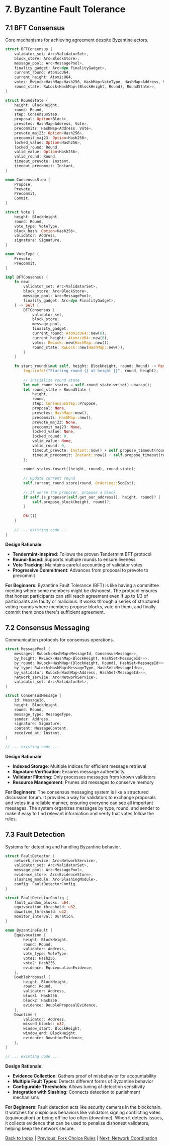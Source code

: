 # 7. Byzantine Fault Tolerance

## 7.1 BFT Consensus
Core mechanisms for achieving agreement despite Byzantine actors.

```rust
struct BFTConsensus {
    validator_set: Arc<ValidatorSet>,
    block_store: Arc<BlockStore>,
    message_pool: Arc<MessagePool>,
    finality_gadget: Arc<dyn FinalityGadget>,
    current_round: AtomicU64,
    current_height: AtomicU64,
    votes: RwLock<HashMap<Hash256, HashMap<VoteType, HashMap<Address, Vote>>>>,
    round_state: RwLock<HashMap<(BlockHeight, Round), RoundState>>,
}

struct RoundState {
    height: BlockHeight,
    round: Round,
    step: ConsensusStep,
    proposal: Option<Block>,
    prevotes: HashMap<Address, Vote>,
    precommits: HashMap<Address, Vote>,
    prevote_maj23: Option<Hash256>,
    precommit_maj23: Option<Hash256>,
    locked_value: Option<Hash256>,
    locked_round: Round,
    valid_value: Option<Hash256>,
    valid_round: Round,
    timeout_prevote: Instant,
    timeout_precommit: Instant,
}

enum ConsensusStep {
    Propose,
    Prevote,
    Precommit,
    Commit,
}

struct Vote {
    height: BlockHeight,
    round: Round,
    vote_type: VoteType,
    block_hash: Option<Hash256>,
    validator: Address,
    signature: Signature,
}

enum VoteType {
    Prevote,
    Precommit,
}

impl BFTConsensus {
    fn new(
        validator_set: Arc<ValidatorSet>,
        block_store: Arc<BlockStore>,
        message_pool: Arc<MessagePool>,
        finality_gadget: Arc<dyn FinalityGadget>,
    ) -> Self {
        BFTConsensus {
            validator_set,
            block_store,
            message_pool,
            finality_gadget,
            current_round: AtomicU64::new(0),
            current_height: AtomicU64::new(0),
            votes: RwLock::new(HashMap::new()),
            round_state: RwLock::new(HashMap::new()),
        }
    }
    
    fn start_round(&mut self, height: BlockHeight, round: Round) -> Result<()> {
        log::info!("Starting round {} at height {}", round, height);
        
        // Initialize round state
        let mut round_states = self.round_state.write().unwrap();
        let round_state = RoundState {
            height,
            round,
            step: ConsensusStep::Propose,
            proposal: None,
            prevotes: HashMap::new(),
            precommits: HashMap::new(),
            prevote_maj23: None,
            precommit_maj23: None,
            locked_value: None,
            locked_round: 0,
            valid_value: None,
            valid_round: 0,
            timeout_prevote: Instant::now() + self.propose_timeout(round),
            timeout_precommit: Instant::now() + self.propose_timeout(round) + self.prevote_timeout(round),
        };
        
        round_states.insert((height, round), round_state);
        
        // Update current round
        self.current_round.store(round, Ordering::SeqCst);
        
        // If we're the proposer, propose a block
        if self.is_proposer(self.get_our_address(), height, round)? {
            self.propose_block(height, round)?;
        }
        
        Ok(())
    }
    
    // ... existing code ...
}
```

**Design Rationale**:
- **Tendermint-Inspired**: Follows the proven Tendermint BFT protocol
- **Round-Based**: Supports multiple rounds to ensure liveness
- **Vote Tracking**: Maintains careful accounting of validator votes
- **Progressive Commitment**: Advances from proposal to prevote to precommit

**For Beginners**: Byzantine Fault Tolerance (BFT) is like having a committee meeting where some members might be dishonest. The protocol ensures that honest participants can still reach agreement even if up to 1/3 of participants are faulty or malicious. It works through a series of structured voting rounds where members propose blocks, vote on them, and finally commit them once there's sufficient agreement.

## 7.2 Consensus Messaging
Communication protocols for consensus operations.

```rust
struct MessagePool {
    messages: RwLock<HashMap<MessageId, ConsensusMessage>>,
    by_height: RwLock<HashMap<BlockHeight, HashSet<MessageId>>>,
    by_round: RwLock<HashMap<(BlockHeight, Round), HashSet<MessageId>>>,
    by_type: RwLock<HashMap<MessageType, HashSet<MessageId>>>,
    by_validator: RwLock<HashMap<Address, HashSet<MessageId>>>,
    network_service: Arc<NetworkService>,
    validator_set: Arc<ValidatorSet>,
}

struct ConsensusMessage {
    id: MessageId,
    height: BlockHeight,
    round: Round,
    message_type: MessageType,
    sender: Address,
    signature: Signature,
    content: MessageContent,
    received_at: Instant,
}

// ... existing code ...
```

**Design Rationale**:
- **Indexed Storage**: Multiple indices for efficient message retrieval
- **Signature Verification**: Ensures message authenticity
- **Validator Filtering**: Only processes messages from known validators
- **Resource Management**: Prunes old messages to conserve memory

**For Beginners**: The consensus messaging system is like a structured discussion forum. It provides a way for validators to exchange proposals and votes in a reliable manner, ensuring everyone can see all important messages. The system organizes messages by type, round, and sender to make it easy to find relevant information and verify that votes follow the rules.

## 7.3 Fault Detection
Systems for detecting and handling Byzantine behavior.

```rust
struct FaultDetector {
    network_service: Arc<NetworkService>,
    validator_set: Arc<ValidatorSet>,
    message_pool: Arc<MessagePool>,
    evidence_store: Arc<EvidenceStore>,
    slashing_module: Arc<SlashingModule>,
    config: FaultDetectorConfig,
}

struct FaultDetectorConfig {
    fault_window_blocks: u64,
    equivocation_threshold: u32,
    downtime_threshold: u32,
    monitor_interval: Duration,
}

enum ByzantineFault {
    Equivocation {
        height: BlockHeight,
        round: Round,
        validator: Address,
        vote_type: VoteType,
        vote1: Hash256,
        vote2: Hash256,
        evidence: EquivocationEvidence,
    },
    DoubleProposal {
        height: BlockHeight,
        round: Round,
        validator: Address,
        block1: Hash256,
        block2: Hash256,
        evidence: DoubleProposalEvidence,
    },
    Downtime {
        validator: Address,
        missed_blocks: u32,
        window_start: BlockHeight,
        window_end: BlockHeight,
        evidence: DowntimeEvidence,
    },
}

// ... existing code ...
```

**Design Rationale**:
- **Evidence Collection**: Gathers proof of misbehavior for accountability
- **Multiple Fault Types**: Detects different forms of Byzantine behavior
- **Configurable Thresholds**: Allows tuning of detection sensitivity
- **Integration with Slashing**: Connects detection to punishment mechanisms

**For Beginners**: Fault detection acts like security cameras in the blockchain. It watches for suspicious behaviors like validators signing conflicting votes (equivocation) or being offline too often (downtime). When it detects issues, it collects evidence that can be used to penalize dishonest validators, helping keep the network secure.

[Back to Index](./05-0-consensus-layer-index.md) | [Previous: Fork Choice Rules](./05.06-consensus-layer-fork-choice.md) | [Next: Network Coordination](./05.08-consensus-layer-network.md)
